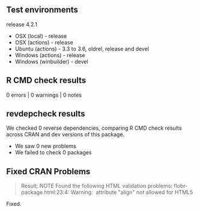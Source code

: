 ## Test environments

release 4.2.1

* OSX (local) - release
* OSX (actions) - release
* Ubuntu (actions) - 3.3 to 3.6, oldrel, release and devel
* Windows (actions) - release
* Windows (winbuilder) - devel

## R CMD check results

0 errors | 0 warnings | 0 notes

## revdepcheck results

We checked 0 reverse dependencies, comparing R CMD check results across CRAN and dev versions of this package.

 * We saw 0 new problems
 * We failed to check 0 packages

## Fixed CRAN Problems

> Result: NOTE 
>    Found the following HTML validation problems:
>   flobr-package.html:23:4: Warning: <img> attribute "align" not allowed for HTML5 

Fixed.
